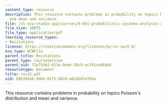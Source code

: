 ```yaml
---
content_type: resource
description: This resource contains problems in probability on topics Poisson's distribution
  and mean and variance.
file: /ol-ocw-studio-app/courses/6-041-probabilistic-systems-analysis-and-applied-probability-spring-2006/b9e39da89dde81f5682da81bb07e7b5a_rec11.pdf
file_size: 28075
file_type: application/pdf
learning_resource_types:
- Recitations
license: https://creativecommons.org/licenses/by-nc-sa/4.0/
ocw_type: OCWFile
parent_title: Recitations
parent_type: CourseSection
parent_uid: 72e75de2-011e-beee-30c9-acf41ced8ab8
resourcetype: Document
title: rec11.pdf
uid: b9e39da8-9dde-81f5-682d-a81bb07e7b5a
---
```

This resource contains problems in probability on topics Poisson's distribution and mean and variance.